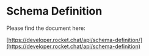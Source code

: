 # Schema Definition

Please find the document here: 

[https://developer.rocket.chat/api/schema-definition/](https://developer.rocket.chat/api/schema-definition)

